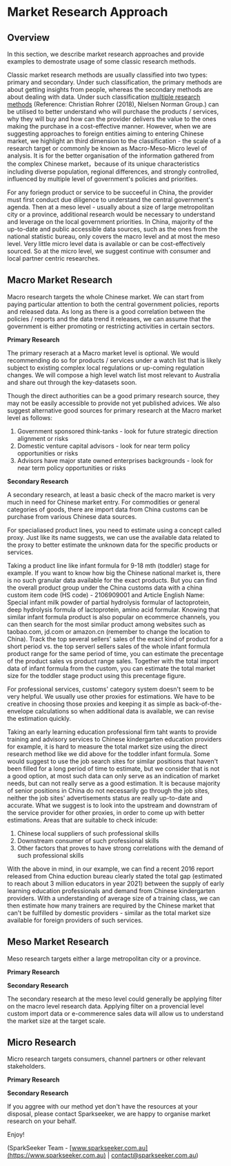 # Market Research Approach

## Overview

In this section, we describe market research approaches and provide examples to demostrate usage of some classic research methods.

Classic market research methods are usually classified into two types: primary and secondary. Under such classification, the primary methods are about getting insights from people, whereas the secondary methods are about dealing with data. Under such classification [multiple research methods](https://github.com/SparkSeeker-AU/2-QuantitativeMarketResearch/blob/master/Market%20Research%20Approach/images/user-research-methods-3d-framework.png) (Reference: Christian Rohrer (2018), Nielsen Norman Group.) can be utilised to better understand who will purchase the products / services, why they will buy and how can the provider delivers the value to the ones making the purchase in a cost-effective manner. However, when we are suggesting approaches to foreign entities aiming to entering Chinese market, we highlight an third dimension to the classification - the scale of a research target or commonly be known as Macro-Meso-Micro level of analysis. It is for the better organisation of the information gathered from the complex Chinese market，because of its unique characteristics including diverse population, regional differences, and strongly controlled, influenced by multiple level of government's policies and priorities.

For any foriegn product or service to be succeeful in China, the provider must first conduct due diligence to understand the central government's agenda. Then at a meso level - usually about a size of large metropolitan city or a province, additional research would be necessary to understand and leverage on the local government priorities. In China, majority of the up-to-date and public accessible data sources, such as the ones from the national statistic bureau, only covers the macro level and at most the meso level. Very little micro level data is available or can be cost-effectively sourced. So at the micro level, we suggest continue with consumer and local partner centric researches.

## Macro Market Research

Macro research targets the whole Chinese market. We can start from paying particular attention to both the central government policies, reports and released data. As long as there is a good correlation between the policies / reports and the data trend it releases, we can assume that the government is either promoting or restricting activities in certain sectors.

**Primary Research**

The primary reserach at a Macro market level is optional. We would recommending do so for products / services under a watch list that is likely subject to existing complex local regulations or up-coming regulation changes. We will compose a high level watch list most relevant to Australia and share out through the key-datasets soon.

Though the direct authorities can be a good primary research source, they may not be easily accessible to provide not yet published advices. We also suggest alternative good sources for primary research at the Macro market level as follows:
1. Government sponsored think-tanks - look for future strategic direction alignment or risks
2. Domestic venture capital advisors - look for near term policy opportunities or risks
3. Advisors have major state owned enterprises backgrounds - look for near term policy opportunities or risks

**Secondary Research**

A secondary research, at least a basic check of the macro market is very much in need for Chinese market entry.
For commodities or general categories of goods, there are import data from China customs can be purchase from various Chinese data sources.

For specialiased product lines, you need to estimate using a concept called proxy. Just like its name suggests, we can use the available data related to the proxy to better estimate the unknown data for the specific products or services.

Taking a product line like infant formula for 9-18 mth (toddler) stage for example. If you want to know how big the Chinese national market is, there is no such granular data available for the exact products. But you can find the overall product group under the China customs data with a china custom item code (HS code) - 2106909001 and Article English Name: Special infant milk powder of partial hydrolysis formular of lactoprotein, deep hydrolysis formula of lactoprotein, amino acid formular. 
Knowing that similar infant formula product is also popular on ecommerce channels, you can then search for the most similar product among websites such as taobao.com, jd.com or amazon.cn (remember to change the location to China). Track the top several sellers' sales of the exact kind of product for a short period vs. the top serverl sellers sales of the whole infant formula product range for the same period of time, you can estimate the precentage of the product sales vs product range sales. Together with the total import data of infant formula from the custom, you can estimate the total market size for the toddler stage product using this precentage figure.

For professional services, customs' category system doesn't seem to be very helpful. We usually use other proxies for estimations. 
We have to be creative in choosing those proxies and keeping it as simple as back-of-the-envelope calculations so when additional data is available, we can revise the estimation quickly.

Taking an early learning education professional firm taht wants to provide training and advisory services to Chinese kindergarten education providers for example, it is hard to measure the total market size using the direct research method like we did above for the toddler infant formula. Some would suggest to use the job search sites for similar positions that haven't been filled for a long period of time to estimate, but we consider that is not a good option, at most such data can only serve as an indication of market needs, but can not really serve as a good estimation. It is because majority of senior positions in China do not necessarily go through the job sites, neither the job sites' advertisements status are really up-to-date and accurate. What we suggest is to look into the upstream and downstram of the service provider for other proxies, in order to come up with better estimations. Areas that are suitable to check inlcude:
1. Chinese local suppliers of such professional skills
2. Downstream consumer of such professional skills
3. Other factors that proves to have strong correlations with the demand of such professional skills

With the above in mind, in our example, we can find a recent 2016 report released from China eduction bureau clearly stated the total gap (estimated to reach about 3 million educators in year 2021)  between the supply of early learning education professionals and demand from Chinese kindergarten providers. With a understanding of average size of a training class, we can then estimate how many trainers are required by the Chinese market that can't be fulfilled by domestic providers - similar as the total market size available for foreign providers of such services. 

## Meso Market Research

Meso research targets either a large metropolitan city or a province.

**Primary Research**

**Secondary Research**

The secondary research at the meso level could generally be applying filter on the macro level research data. Applying filter on a provencial level custom import data or e-commerence sales data will allow us to understand the market size at the target scale.  

## Micro Research

Micro research targets consumers, channel partners or other relevant stakeholders.

**Primary Research**

**Secondary Research**

If you aggree with our method yet don't have the resources at your disposal, please contact Sparkseeker, we are happy to organise market research on your behalf.

Enjoy!

(SparkSeeker Team - [www.sparkseeker.com.au](https://www.sparkseeker.com.au) | [contact@sparkseeker.com.au](mailto:contact@sparkseeker.com.au))

